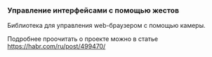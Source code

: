### Управление интерфейсами с помощью жестов

Библиотека для управления web-браузером с помощью камеры.

Подробнее проочитать о проекте можно в статье https://habr.com/ru/post/499470/
